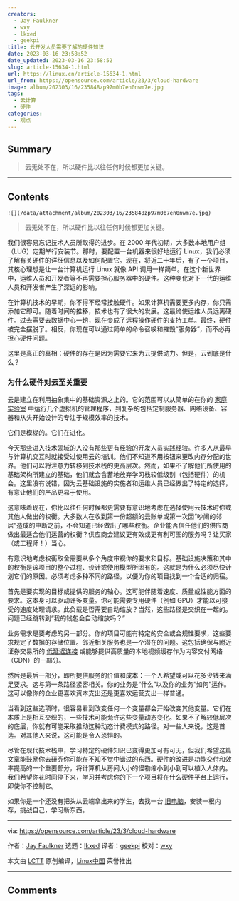 ```yaml
---
creators:
  - Jay Faulkner
  - wxy
  - lkxed
  - geekpi
title: 云开发人员需要了解的硬件知识
date: 2023-03-16 23:58:52
date_updated: 2023-03-16 23:58:52
slug: article-15634-1.html
url: https://linux.cn/article-15634-1.html
url_from: https://opensource.com/article/23/3/cloud-hardware
image: album/202303/16/235848zp97m0b7en0nwm7e.jpg
tags:
  - 云计算
  - 硬件
categories:
  - 观点
---
```


## Summary

> 云无处不在，所以硬件比以往任何时候都更加关键。

***

<!-- more -->

## Contents

`![](/data/attachment/album/202303/16/235848zp97m0b7en0nwm7e.jpg)`

> 
> 云无处不在，所以硬件比以往任何时候都更加关键。
> 
> 
> 

我们很容易忘记技术人员所取得的进步。在 2000 年代初期，大多数本地用户组（LUG）定期举行安装节。那时，要配置一台机器来很好地运行 Linux，我们必须了解有关硬件的详细信息以及如何配置它。现在，将近二十年后，有了一个项目，其核心理想是让一台计算机运行 Linux 就像 API 调用一样简单。在这个新世界中，运维人员和开发者等不再需要担心服务器中的硬件。这种变化对下一代的运维人员和开发者产生了深远的影响。

在计算机技术的早期，你不得不经常接触硬件。如果计算机需要更多内存，你只需添加它即可。随着时间的推移，技术也有了很大的发展。这最终使运维人员远离硬件。过去需要去数据中心一趟，现在变成了远程操作硬件的支持工单。最终，硬件被完全摆脱了。相反，你现在可以通过简单的命令召唤和摧毁“服务器”，而不必再担心硬件问题。

这里是真正的真相：硬件的存在是因为需要它来为云提供动力。但是，云到底是什么？

### 为什么硬件对云至关重要

云是建立在利用抽象集中的基础资源之上的。它的范围可以从简单的在你的 [家庭实验室](https://www.redhat.com/sysadmin/linux-homelab-rhel?intcmp=7013a000002qLH8AAM) 中运行几个虚拟机的管理程序，到复杂的包括定制服务器、网络设备、容器和从头开始设计的专注于规模效率的技术。

它们是模糊的。它们在进化。

今天那些进入技术领域的人没有那些更有经验的开发人员实践经验。许多人从最早与计算机交互时就接受过使用云的培训。他们不知道不用按钮来更改内存分配的世界。他们可以将注意力转移到技术栈的更高层次。然而，如果不了解他们所使用的基础架构所建立的基础，他们就会含蓄地放弃学习栈较低级别（包括硬件）的机会。这里没有说错，因为云基础设施的实施者和运维人员已经做出了特定的选择，有意让他们的产品更易于使用。

这意味着现在，你比以往任何时候都更需要有意识地考虑在选择使用云技术时你或其他人做出的权衡。大多数人在收到第一份超额的云账单或第一次因“吵闹的邻居”造成的中断之前，不会知道已经做出了哪些权衡。企业能否信任他们的供应商做出最适合他们运营的权衡？供应商会建议更有效或更有利可图的服务吗？让买家（或工程师！）当心。

有意识地考虑权衡取舍需要从多个角度审视你的要求和目标。基础设施决策和其中的权衡是该项目的整个过程、设计或使用模型所固有的。这就是为什么必须尽快计划它们的原因。必须考虑多种不同的路径，以便为你的项目找到一个合适的归宿。

首先是要实现的目标或提供的服务的轴心。这可能伴随着速度、质量或性能方面的要求。这本身可以驱动许多变量。你可能需要专用硬件（例如 GPU）才能以可接受的速度处理请求。此负载是否需要自动缩放？当然，这些路径是交织在一起的。问题已经跳转到“我的钱包会自动缩放吗？”

业务需求是要考虑的另一部分。你的项目可能有特定的安全或合规性要求，这些要求规定了数据的存储位置。邻近相关服务也是一个潜在的问题。这包括确保与附近证券交易所的 [低延迟连接](https://enterprisersproject.com/article/2022/5/edge-computing-latency-matters?intcmp=7013a000002qLH8AAM) 或能够提供高质量的本地视频缓存作为内容交付网络（CDN）的一部分。

然后是最后一部分，即所提供服务的价值和成本：一个人希望或可以花多少钱来满足要求。这与第一条路径紧密相关。你的业务是“什么”以及你的业务“如何”运作。这可以像你的企业更喜欢资本支出还是更喜欢运营支出一样普通。

当看到这些选项时，很容易看到改变任何一个变量都会开始改变其他变量。它们在本质上是相互交织的，一些技术可能允许这些变量动态变化。如果不了解较低层次的底层，你就有可能采取推动这种动态计费模式的路径。对一些人来说，这是首选。对其他人来说，这可能是令人恐惧的。

尽管在现代技术栈中，学习特定的硬件知识已变得更加可有可无，但我们希望这篇文章能鼓励你去研究你可能在不知不觉中错过的东西。硬件的改进是功能交付和效率提高的一个重要部分，将计算机从房间大小的怪物缩小到小到可以植入人体内。我们希望你花时间停下来，学习并考虑你的下一个项目将在什么硬件平台上运行，即使你不控制它。

如果你是一个还没有把头从云端拿出来的学生，去找一台 [旧电脑](https://opensource.com/article/22/4/how-linux-saves-earth)，安装一根内存，挑战自己，学习新东西。

---

via: <https://opensource.com/article/23/3/cloud-hardware>

作者：[Jay Faulkner](https://opensource.com/users/jayf) 选题：[lkxed](https://github.com/lkxed/) 译者：[geekpi](https://github.com/geekpi) 校对：[wxy](https://github.com/wxy)

本文由 [LCTT](https://github.com/LCTT/TranslateProject) 原创编译，[Linux中国](https://linux.cn/) 荣誉推出

***

## Comments
